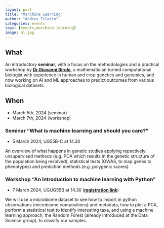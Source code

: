 ```yaml
---
layout: post
title: "Marchine Learning"
author: "Andrea Telatin"
categories: events
tags: [events,marchine-learning]
image: ml.jpg
---
```




## What

An introductory **seminar**, with a focus on the methodologies and a practical workshop by
[**Dr Giovanni Birolo**](https://scholar.google.com/citations?user=kq8AdTAAAAAJ&hl=en&oi=ao),
a mathematician turned computational biologist with experience in human and crop genetics and genomics, and now working on AI and ML approaches to predict outcomes from various biological datasets.

## When

* March 5th, 2024 (seminar)
* March 7th, 2024 (workshop)

### Seminar “What is machine learning and should you care?” 

* 5 March 2024, UG55B-C at 14.30

An overview of what happens in genetic studies applying repectively: unsupervised methods (e.g. PCA which results in the genetic structure of the population being resolved),  statistical tests (GWAS, to map genes to phenotypes) and prediction methods (e.g. polygenic scores)

### Workshop “An introduction to machine learning with Python” 

* 7 March 2024, UGUG55B at 14.30 ([**registration link**](https://intranet.nbi.ac.uk/infoserv/cgi-bin/calendar/default.asp?mid=0))
  
We will use a microbiome dataset to see how to import in python observations (microbiome compositions) and metadata, how to plot a PCA, perform a statistical test to identify interesting taxa, and using a machine learning approach, the Random Forest (already introduced at the Data Science group), to classify our samples.